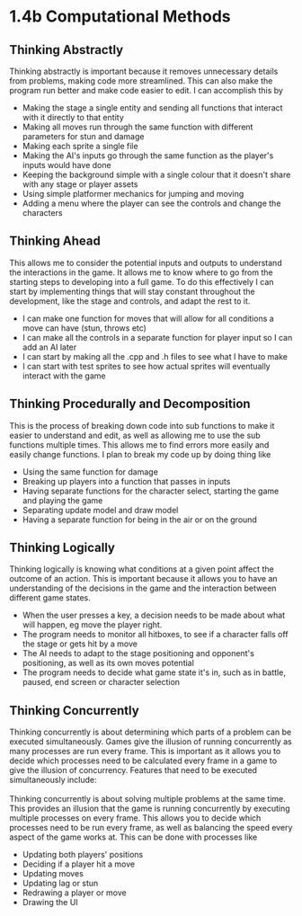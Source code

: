 # 1.4b Computational Methods

## Thinking Abstractly

Thinking abstractly is important because it removes unnecessary details from problems, making code more streamlined. This can also make the program run better and make code easier to edit. I can accomplish this by

* Making the stage a single entity and sending all functions that interact with it directly to that entity
* Making all moves run through the same function with different parameters for stun and damage
* Making each sprite a single file
* Making the AI's inputs go through the same function as the player's inputs would have done
* Keeping the background simple with a single colour that it doesn't share with any stage or player assets
* Using simple platformer mechanics for jumping and moving
* Adding a menu where the player can see the controls and change the characters

## Thinking Ahead

This allows me to consider the potential inputs and outputs to understand the interactions in the game. It allows me to know where to go from the starting steps to developing into a full game. To do this effectively I can start by implementing things that will stay constant throughout the development, like the stage and controls, and adapt the rest to it.

* I can make one function for moves that will allow for all conditions a move can have (stun, throws etc)
* I can make all the controls in a separate function for player input so I can add an AI later
* I can start by making all the .cpp and .h files to see what I have to make
* I can start with test sprites to see how actual sprites will eventually interact with the game

## Thinking Procedurally and Decomposition

This is the process of breaking down code into sub functions to make it easier to understand and edit, as well as allowing me to use the sub functions multiple times. This allows me to find errors more easily and easily change functions. I plan to break my code up by doing thing like&#x20;

* Using the same function for damage
* Breaking up players into a function that passes in inputs
* Having separate functions for the character select, starting the game and playing the game
* Separating update model and draw model
* Having a separate function for being in the air or on the ground

## Thinking Logically

Thinking logically is knowing what conditions at a given point affect the outcome of an action. This is important because it allows you to have an understanding of the decisions in the game and the interaction between different game states.

* When the user presses a key, a decision needs to be made about what will happen, eg move the player right.
* The program needs to monitor all hitboxes, to see if a character falls off the stage or gets hit by a move
* The AI needs to adapt to the stage positioning and opponent's positioning, as well as its own moves potential
* The program needs to decide what game state it's in, such as in battle, paused, end screen or character selection

## Thinking Concurrently

Thinking concurrently is about determining which parts of a problem can be executed simultaneously. Games give the illusion of running concurrently as many processes are run every frame. This is important as it allows you to decide which processes need to be calculated every frame in a game to give the illusion of concurrency. Features that need to be executed simultaneously include:\
\
Thinking concurrently is about solving multiple problems at the same time. This provides an illusion that the game is running concurrently by executing multiple processes on every frame. This allows you to decide which processes need to be run every frame, as well as balancing the speed every aspect of the game works at. This can be done with processes like&#x20;

* Updating both players' positions
* Deciding if a player hit a move
* Updating moves
* Updating lag or stun
* Redrawing a player or move
* Drawing the UI
